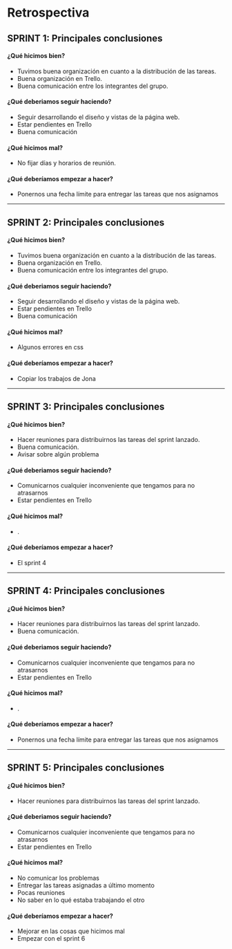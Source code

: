 # Retrospectiva

## SPRINT 1: Principales conclusiones

#### ¿Qué hicimos bien?

- Tuvimos buena organización en cuanto a la distribución de las tareas.
- Buena organización en Trello.
- Buena comunicación entre los integrantes del grupo.

#### ¿Qué deberiamos seguir haciendo?

- Seguir desarrollando el diseño y vistas de la página web.
- Estar pendientes en Trello
- Buena comunicación

#### ¿Qué hicimos mal?

- No fijar días y horarios de reunión.

#### ¿Qué deberíamos empezar a hacer?

- Ponernos una fecha límite para entregar las tareas que nos asignamos

******************************************************************************

## SPRINT 2: Principales conclusiones

#### ¿Qué hicimos bien?

- Tuvimos buena organización en cuanto a la distribución de las tareas.
- Buena organización en Trello.
- Buena comunicación entre los integrantes del grupo.

#### ¿Qué deberiamos seguir haciendo?

- Seguir desarrollando el diseño y vistas de la página web.
- Estar pendientes en Trello
- Buena comunicación

#### ¿Qué hicimos mal?

- Algunos errores en css

#### ¿Qué deberíamos empezar a hacer?

- Copiar los trabajos de Jona

******************************************************************************

## SPRINT 3: Principales conclusiones

#### ¿Qué hicimos bien?

- Hacer reuniones para distribuirnos las tareas del sprint lanzado.
- Buena comunicación.
- Avisar sobre algún problema

#### ¿Qué deberiamos seguir haciendo?

- Comunicarnos cualquier inconveniente que tengamos para no atrasarnos
- Estar pendientes en Trello

#### ¿Qué hicimos mal?

- .

#### ¿Qué deberíamos empezar a hacer?

- El sprint 4

******************************************************************************

## SPRINT 4: Principales conclusiones

#### ¿Qué hicimos bien?

- Hacer reuniones para distribuirnos las tareas del sprint lanzado.
- Buena comunicación.

#### ¿Qué deberiamos seguir haciendo?

- Comunicarnos cualquier inconveniente que tengamos para no atrasarnos
- Estar pendientes en Trello

#### ¿Qué hicimos mal?

- .

#### ¿Qué deberíamos empezar a hacer?

- Ponernos una fecha límite para entregar las tareas que nos asignamos

******************************************************************************

## SPRINT 5: Principales conclusiones

#### ¿Qué hicimos bien?

- Hacer reuniones para distribuirnos las tareas del sprint lanzado.

#### ¿Qué deberiamos seguir haciendo?

- Comunicarnos cualquier inconveniente que tengamos para no atrasarnos
- Estar pendientes en Trello

#### ¿Qué hicimos mal?

- No comunicar los problemas
- Entregar las tareas asignadas a último momento
- Pocas reuniones
- No saber en lo qué estaba trabajando el otro

#### ¿Qué deberíamos empezar a hacer?

- Mejorar en las cosas que hicimos mal
- Empezar con el sprint 6
